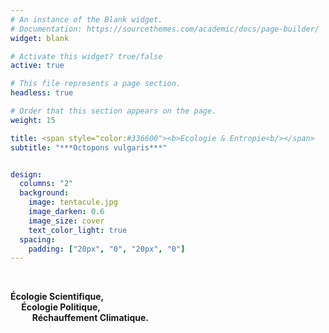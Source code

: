 ```yaml
---
# An instance of the Blank widget.
# Documentation: https://sourcethemes.com/academic/docs/page-builder/
widget: blank

# Activate this widget? true/false
active: true

# This file represents a page section.
headless: true

# Order that this section appears on the page.
weight: 15

title: <span style="color:#336600"><b>Ecologie & Entropie<b/></span>
subtitle: "***Octopons vulgaris***"


design:
  columns: "2"
  background:
    image: tentacule.jpg
    image_darken: 0.6
    image_size: cover
    text_color_light: true
  spacing:
    padding: ["20px", "0", "20px", "0"]
---
```




<br/>


**Écologie Scientifique,<br/> &emsp; Écologie Politique,<br/> &emsp; &emsp; Réchauffement Climatique.**


